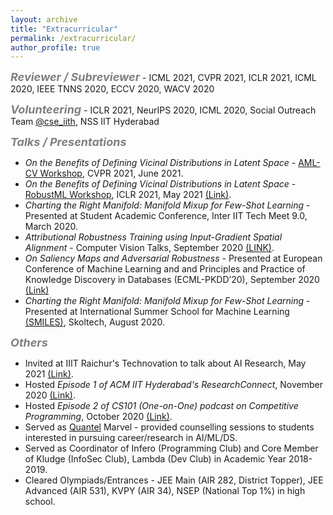 ```yaml
---
layout: archive
title: "Extracurricular"
permalink: /extracurricular/
author_profile: true
---
```

<span style="color:gray"><b><font size=4><i>Reviewer / Subreviewer</i></font></b></span> - ICML 2021, CVPR 2021, ICLR 2021, ICML 2020, IEEE TNNS 2020, ECCV 2020, WACV 2020

<span style="color:gray"><b><font size=4> <i>Volunteering</i></font></b></span> - ICLR 2021, NeurIPS 2020, ICML 2020, Social Outreach Team [@cse_iith](https://twitter.com/cse_iith), NSS IIT Hyderabad 

<span style="color:gray"><b><font size=4> <i>Talks / Presentations</i></font></b></span> 
- *On the Benefits of Defining Vicinal Distributions in Latent Space* - [AML-CV Workshop](https://aisecure-workshop.github.io/amlcvpr2021/), CVPR 2021, June 2021.
- *On the Benefits of Defining Vicinal Distributions in Latent Space* - [RobustML Workshop](https://sites.google.com/connect.hku.hk/robustml-2021/home), ICLR 2021, May 2021 [(Link)](https://slideslive.com/38955370).
- *Charting the Right Manifold: Manifold Mixup for Few-Shot Learning* - Presented at Student Academic Conference, Inter IIT Tech Meet 9.0, March 2020.
- *Attributional Robustness Training using Input-Gradient Spatial Alignment* - Computer Vision Talks, September 2020 [(LINK)](https://www.youtube.com/watch?v=mnNuSg0d34s).
- *On Saliency Maps and Adversarial Robustness* - Presented at European Conference of Machine Learning and and Principles and Practice of Knowledge Discovery in Databases (ECML-PKDD’20), September 2020 [(Link)](https://slideslive.com/38932305/on-saliency-maps-and-adversarial-robustness?locale=cs)
- *Charting the Right Manifold: Manifold Mixup for Few-Shot Learning* - Presented at International Summer School for Machine Learning [(SMILES)](https://smiles.skoltech.ru/poster-presentations), Skoltech, August 2020.

<span style="color:gray"><b><font size=4> <i>Others</i></font></b></span> 
- Invited at IIIT Raichur's Technovation to talk about AI Research, May 2021 [(Link)](https://youtu.be/6WSLi6HKp8Y).
- Hosted *Episode 1 of ACM IIT Hyderabad's ResearchConnect*, November 2020 [(Link)](https://www.youtube.com/watch?v=ZryuXmWiqeI&list=PLG7fKMdRUJT8CaHNOJB0q3S-jCNy6SXnQ).
- Hosted *Episode 2 of CS101 (One-on-One) podcast on Competitive Programming*, October 2020 [(Link)](https://youtu.be/6WSLi6HKp8Y).
- Served as [Quantel](https://quantel.in/consultations) Marvel - provided counselling sessions to students interested in pursuing career/research in AI/ML/DS.
- Served as Coordinator of Infero (Programming Club) and Core Member of Kludge (InfoSec Club), Lambda (Dev Club) in Academic Year 2018-2019.
- Cleared Olympiads/Entrances - JEE Main (AIR 282, District Topper), JEE Advanced (AIR 531), KVPY (AIR 34), NSEP (National Top 1%) in high school.